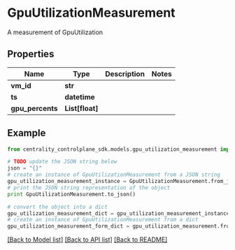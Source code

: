 # GpuUtilizationMeasurement

A measurement of GpuUtilization

## Properties
Name | Type | Description | Notes
------------ | ------------- | ------------- | -------------
**vm_id** | **str** |  | 
**ts** | **datetime** |  | 
**gpu_percents** | **List[float]** |  | 

## Example

```python
from centrality_controlplane_sdk.models.gpu_utilization_measurement import GpuUtilizationMeasurement

# TODO update the JSON string below
json = "{}"
# create an instance of GpuUtilizationMeasurement from a JSON string
gpu_utilization_measurement_instance = GpuUtilizationMeasurement.from_json(json)
# print the JSON string representation of the object
print GpuUtilizationMeasurement.to_json()

# convert the object into a dict
gpu_utilization_measurement_dict = gpu_utilization_measurement_instance.to_dict()
# create an instance of GpuUtilizationMeasurement from a dict
gpu_utilization_measurement_form_dict = gpu_utilization_measurement.from_dict(gpu_utilization_measurement_dict)
```
[[Back to Model list]](../README.md#documentation-for-models) [[Back to API list]](../README.md#documentation-for-api-endpoints) [[Back to README]](../README.md)



